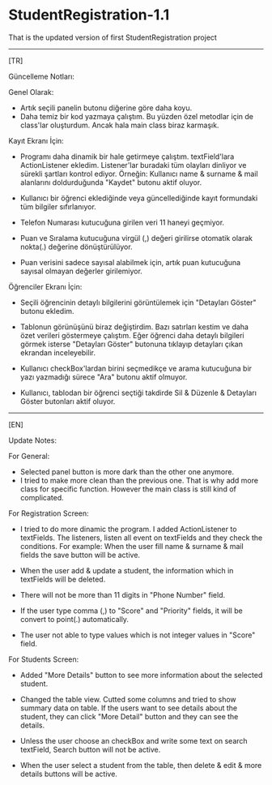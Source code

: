 # StudentRegistration-1.1
That is the updated version of first StudentRegistration project



-----------------------------------------------------------------------------------------------------------------------------------


[TR]

Güncelleme Notları:


  Genel Olarak:
   - Artık seçili panelin butonu diğerine göre daha koyu.
   - Daha temiz bir kod yazmaya çalıştım. Bu yüzden özel metodlar için de class'lar oluşturdum. Ancak hala main class biraz karmaşık.

  Kayıt Ekranı İçin:
   - Programı daha dinamik bir hale getirmeye çalıştım. textField'lara ActionListener ekledim. Listener'lar buradaki tüm olayları dinliyor ve sürekli şartları kontrol ediyor.
      Örneğin: Kullanıcı name & surname & mail alanlarını doldurduğunda "Kaydet" butonu aktif oluyor. 
  
   - Kullanıcı bir öğrenci eklediğinde veya güncellediğinde kayıt formundaki tüm bilgiler sıfırlanıyor.
    
   - Telefon Numarası kutucuğuna girilen veri 11 haneyi geçmiyor.

   - Puan ve Sıralama kutucuğuna virgül (,) değeri girilirse otomatik olarak nokta(.) değerine dönüştürülüyor.

   - Puan verisini sadece sayısal alabilmek için, artık puan kutucuğuna sayısal olmayan değerler girilemiyor. 


   Öğrenciler Ekranı İçin:
   - Seçili öğrencinin detaylı bilgilerini görüntülemek için "Detayları Göster" butonu ekledim.
   
   - Tablonun görünüşünü biraz değiştirdim. Bazı satırları kestim ve daha özet verileri göstermeye çalıştım. Eğer öğrenci daha detaylı bilgileri görmek isterse "Detayları Göster"
    butonuna tıklayıp detayları çıkan ekrandan inceleyebilir.
      
   - Kullanıcı checkBox'lardan birini seçmedikçe ve arama kutucuğuna bir yazı yazmadığı sürece "Ara" butonu aktif olmuyor.
      
   - Kullanıcı, tablodan bir öğrenci seçtiği takdirde Sil & Düzenle & Detayları Göster butonları aktif oluyor.
   



-----------------------------------------------------------------------------------------------------------------------------------




[EN]

Update Notes:


  For General:
   - Selected panel button is more dark than the other one anymore.
   - I tried to make more clean than the previous one. That is why add more class for specific function. However the main class is still kind of complicated.

  For Registration Screen:
   - I tried to do more dinamic the program. I added ActionListener to textFields. The listeners, listen all event on textFields and they check the conditions.
      For example: When the user fill name & surname & mail fields the save button will be active. 
  
   - When the user add & update a student, the information which in textFields will be deleted.
    
   - There will not be more than 11 digits in "Phone Number" field.

   - If the user type comma (,) to "Score" and "Priority" fields, it will be convert to point(.) automatically.

   - The user not able to type values which is not integer values in "Score" field. 

   For Students Screen:
   - Added "More Details" button to see more information about the selected student. 
   
   - Changed the table view. Cutted some columns and tried to show summary data on table. If the users want to see details about the student, they can click "More Detail" button
    and they can see the details.
      
   - Unless the user choose an checkBox and write some text on search textField, Search button will not be active.
      
   - When the user select a student from the table, then delete & edit & more details buttons will be active.
   

